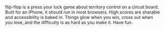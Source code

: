 flip-flop is a press your luck game about territory control on a circuit board. Built for an iPhone, it should run in most browsers. High scores are sharable and accessibility is baked in. Things glow when you win, cross out when you lose, and the difficulty is as hard as you make it. Have fun.